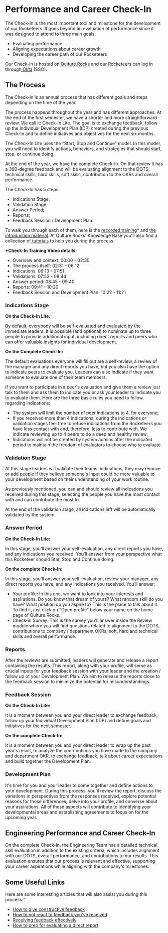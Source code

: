 # Performance and Career Check-In

The Check-In is the most important tool and milestone for the development of our Rocketeers. It goes beyond an evaluation of performance since it was designed to attend to three main goals:

* Evaluating performance
* Aligning expectations about career growth
* Developing the career path of our Rocketeers

Our Check-In is hosted on[ Qulture.Rocks](https://app.qulture.rocks/) and our Rocketeers can log in through[ Okta](https://login.rocket.chat/app/UserHome?session\_hint=AUTHENTICATED) (SSO).

## The Process

The Check-In is an annual process that has different goals and steps depending on the time of the year.

The process happens throughout the year and has different approaches. At the end of the first semester, we have a shorter and more straightforward review. We call it: Check-In Lite. The goal is to exchange feedback, follow up the Individual Development Plan (IDP) created during the previous Check-In and to define initiatives and objectives for the next six months.

The Check-In Lite uses the “Start, Stop and Continue” model. In this model, you will need to identify actions, behaviors, and strategies that should start, stop, or continue doing.

At the end of the year, we have the complete Check-In. On that review it has a 360-degree feedback and will be evaluating alignment to the DOTS, technical skills, hard skills, soft skills, contribution to the OKRs and overall performance.&#x20;

The Check-In has 5 steps:

* Indications Stage;
* Validation Stage;
* Answer Period;
* Reports;
* Feedback Session / Development Plan.

To walk you through each of them, here is the [recorded training](https://drive.google.com/file/d/1uC2xzehYSRCBEN7imCipynS2QkmMgRB7/view?usp=sharing)\* and [the introduction material](https://docs.google.com/presentation/d/19S0cZKdRlmhAnYLcUvDXdOtQbnEyoxl6fN56NKrG0u0/edit#slide=id.g2de7a522996\_0\_0). At Qulture.Rocks' Knowledge Base you'll also find a collection of[ tutorials](https://help.qulture.rocks/en/collections/2438024-performance-evaluation#tutorial-for-employees) to help you during the process.

**\*Check-In Training Video details:**&#x20;

* Overview and context: 00:00 - 02:30&#x20;
* The process itself: 02:31 - 06:12&#x20;
* Indications: 06:13 - 07:51&#x20;
* Validations: 07:52 - 08:44&#x20;
* Answer period: 08:45 - 09:40&#x20;
* Reports: 09:41 - 10:20&#x20;
* Feedback Session and Development Plan: 10:22 - 11:21

### Indications Stage

**On the Check-In Lite:**

By default, everybody will be self-evaluated and evaluated by the immediate leaders. It is possible (and optional) to nominate up to three people to provide additional input, including direct reports and peers who can offer valuable insights for individual development.

**On the Complete Check-In:**

The default evaluations everyone will fill out are a self-review, a review of the manager and any direct reports you have, but you also have the option to indicate peers to evaluate you. Leaders can also indicate if they want someone to evaluate one of their team members.

If you want to participate in a peer's evaluation and give them a review just talk to them and ask them to indicate you or ask your leader to indicate you to evaluate them. Here are the three basic rules you need to follow regarding indications:

* The system will limit the number of peer indications to 4, for everyone;
* If you received more than 4 indications, during the indications or validation stages feel free to refuse indications from the Rocketeers you have less contact with and, therefore, less to contribute with. We indicate reviewing up to 4 peers to do a deep and healthy review;
* Indications will not be created by system admins after the indicated period to maintain the freedom of evaluators to choose who to evaluate.

### Validation Stage

At this stage leaders will validate their teams' indications, they may remove or add people if they believe someone's input could be more valuable to your development based on their understanding of your work routine.

As previously mentioned, you can and should review all indications you received during this stage, selecting the people you have the most contact with and can contribute the most to.

At the end of the validation stage, all indications left will be automatically validated by the system.

### Answer Period

**On the Check-In Lite:**

In this stage, you'll answer your self-evaluation, any direct reports you have, and any indications you received. You’ll answer from your perspective what this Rocketeer should Star, Stop and Continue doing.&#x20;

**On the complete Check-In:**

In this stage, you'll answer your self-evaluation, review your manager, any direct reports you have, and any indications you received. You’ll answer:

* Your profile: In this one, we want to look into your interests and aspirations. Do you know that dream of yours? What random skill do you have? What position do you aspire to? This is the place to talk about it. To find it, just click on "Open profile" below your name on the home page of Qulture.Rocks.
* Check-in Survey: This is the survey you'll answer inside the Review module where you will find questions related to alignment to the DOTS, contributions to company / department OKRs, soft, hard and technical skills and overall performance.&#x20;

### Reports

After the reviews are submitted, leaders will generate and release a report containing the results. This report, along with your profile, will serve as crucial inputs for your feedback session with your leader and the creation / follow up of your Development Plan. We aim to release the reports close to the feedback session to minimize the potential for misunderstandings.

### Feedback Session

**On the Check-In Lite:**

It is a moment between you and your direct leader to exchange feedback, follow up your Individual Development Plan (IDP) and define goals and initiatives for the next semester.

&#x20;**On the complete Check-In:**

It is a moment between you and your direct leader to wrap up the past year's result, to analyze the contributions you have made to the company and department OKR, to exchange feedback, talk about career expectations and build together the Development Plan.&#x20;

### Development Plan

It's time for you and your leader to come together and define actions to your development. During this process, you'll review the report, discuss the variations in perspectives from the responses received, explore potential reasons for those differences, delve into your profile, and converse about your aspirations. All of these aspects will contribute to identifying your developmental areas and establishing agreements to focus on for the upcoming year.

## Engineering Performance and Career Check-In

On the complete Check-In, the Engineering Team has a detailed technical skill evaluation in addition to the existing criteria, which includes alignment with our DOTS, overall performance, and contributions to our results. This evaluation ensures that our process is relevant and effective, supporting your career aspirations while aligning with the company's milestones.

## Some Useful Links

Here are some interesting articles that will also assist you during this process:"

* [How to give constructive feedback](https://help.qulture.rocks/en/articles/94918-how-to-give-constructive-feedback)
* [How to not react to feedback you’ve received](https://help.qulture.rocks/en/articles/930279-how-to-not-react-to-a-feedback-you-ve-received)
* [Receiving feedback effectively](https://help.qulture.rocks/en/articles/450172-receiving-feedback-effectively)
* [How to prep for evaluating a direct report](https://help.qulture.rocks/en/articles/1603440-how-to-prep-for-evaluating-a-direct-report)
